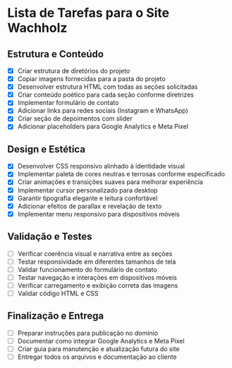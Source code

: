 # Lista de Tarefas para o Site Wachholz

## Estrutura e Conteúdo
- [x] Criar estrutura de diretórios do projeto
- [x] Copiar imagens fornecidas para a pasta do projeto
- [x] Desenvolver estrutura HTML com todas as seções solicitadas
- [x] Criar conteúdo poético para cada seção conforme diretrizes
- [x] Implementar formulário de contato
- [x] Adicionar links para redes sociais (Instagram e WhatsApp)
- [x] Criar seção de depoimentos com slider
- [x] Adicionar placeholders para Google Analytics e Meta Pixel

## Design e Estética
- [x] Desenvolver CSS responsivo alinhado à identidade visual
- [x] Implementar paleta de cores neutras e terrosas conforme especificado
- [x] Criar animações e transições suaves para melhorar experiência
- [x] Implementar cursor personalizado para desktop
- [x] Garantir tipografia elegante e leitura confortável
- [x] Adicionar efeitos de parallax e revelação de texto
- [x] Implementar menu responsivo para dispositivos móveis

## Validação e Testes
- [ ] Verificar coerência visual e narrativa entre as seções
- [ ] Testar responsividade em diferentes tamanhos de tela
- [ ] Validar funcionamento do formulário de contato
- [ ] Testar navegação e interações em dispositivos móveis
- [ ] Verificar carregamento e exibição correta das imagens
- [ ] Validar código HTML e CSS

## Finalização e Entrega
- [ ] Preparar instruções para publicação no domínio
- [ ] Documentar como integrar Google Analytics e Meta Pixel
- [ ] Criar guia para manutenção e atualização futura do site
- [ ] Entregar todos os arquivos e documentação ao cliente
